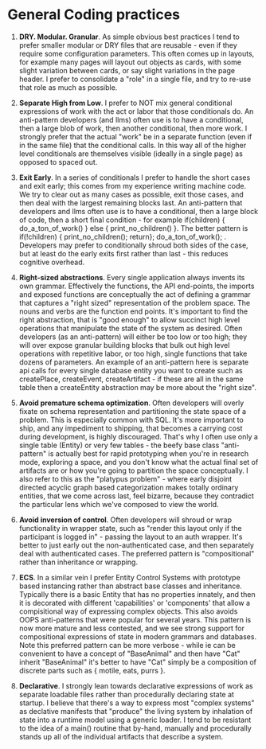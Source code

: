 # General Coding practices

1) **DRY. Modular. Granular**. As simple obvious best practices I tend to prefer smaller modular or DRY files that are reusable - even if they require some configuration parameters. This often comes up in layouts, for example many pages will layout out objects as cards, with some slight variation between cards, or say slight variations in the page header. I prefer to consolidate a "role" in a single file, and try to re-use that role as much as possible.

2) **Separate High from Low**. I prefer to NOT mix general conditional expressions of work with the act or labor that those conditionals do. An anti-pattern developers (and llms) often use is to have a conditional, then a large blob of work, then another conditional, then more work. I strongly prefer that the actual "work" be in a separate function (even if in the same file) that the conditional calls. In this way all of the higher level conditionals are themselves visible (ideally in a single page) as opposed to spaced out.

3) **Exit Early**. In a series of conditionals I prefer to handle the short cases and exit early; this comes from my experience writing machine code. We try to clear out as many cases as possible, exit those cases, and then deal with the largest remaining blocks last. An anti-pattern that developers and llms often use is to have a conditional, then a large block of code, then a short final condition - for example if(children) { do_a_ton_of_work() } else { print_no_children() }. The better pattern is if(!children) { print_no_children(); return}; do_a_ton_of_work(); . Developers may prefer to conditionally shroud both sides of the case, but at least do the early exits first rather than last - this reduces cognitive overhead.

4) **Right-sized abstractions**. Every single application always invents its own grammar. Effectively the functions, the API end-points, the imports and exposed functions are conceptually the act of defining a grammar that captures a "right sized" representation of the problem space. The nouns and verbs are the function end points. It's important to find the right abstraction, that is "good enough" to allow succinct high level operations that manipulate the state of the system as desired. Often developers (as an anti-pattern) will either be too low or too high; they will over expose granular building blocks that bulk out high level operations with repetitive labor, or too high, single functions that take dozens of parameters. An example of an anti-pattern here is separate api calls for every single database entity you want to create such as createPlace, createEvent, createArtifact - if these are all in the same table then a createEntity abstraction may be more about the "right size".

5) **Avoid premature schema optimization**. Often developers will overly fixate on schema representation and partitioning the state space of a problem. This is especially common with SQL. It's more important to ship, and any impediment to shipping, that becomes a carrying cost during development, is highly discouraged. That's why I often use only a single table (Entity) or very few tables - the beefy base class "anti-pattern" is actually best for rapid prototyping when you're in research mode, exploring a space, and you don't know what the actual final set of artifacts are or how you're going to partition the space conceptually. I also refer to this as the "platypus problem" - where early disjoint directed acyclic graph based categorization makes totally ordinary entities, that we come across last, feel bizarre, because they contradict the particular lens which we've composed to view the world.

6) **Avoid inversion of control**. Often developers will shroud or wrap functionality in wrapper state, such as "render this layout only if the participant is logged in" - passing the layout to an auth wrapper. It's better to just early out the non-authenticated case, and then separately deal with authenticated cases. The preferred pattern is "compositional" rather than inheritance or wrapping.

7) **ECS**. In a similar vein I prefer Entity Control Systems with prototype based instancing rather than abstract base classes and inheritance. Typically there is a basic Entity that has no properties innately, and then it is decorated with different 'capabilities' or 'components' that allow a compisitional way of expressing complex objects. This also avoids OOPS anti-patterns that were popular for several years. This pattern is now more mature and less contested, and we see strong support for compositional expressions of state in modern grammars and databases. Note this preferred pattern can be more verbose - while ie can be convenient to have a concept of "BaseAnimal" and then have "Cat" inherit "BaseAnimal" it's better to have "Cat" simply be a composition of discrete parts such as { motile, eats, purrs }.

8) **Declarative**. I strongly lean towards declarative expressions of work as separate loadable files rather than procedurally declaring state at startup. I believe that there's a way to express most "complex systems" as declative manifests that "produce" the living system by inhalation of state into a runtime model using a generic loader. I tend to be resistant to the idea of a main() routine that by-hand, manually and procedurally stands up all of the individual artifacts that describe a system.
